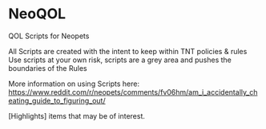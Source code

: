 # NeoQOL
QOL Scripts for Neopets

All Scripts are created with the intent to keep within TNT policies & rules Use scripts at your own risk, scripts are a grey area and pushes the boundaries of the Rules

More information on using Scripts here: https://www.reddit.com/r/neopets/comments/fv06hm/am_i_accidentally_cheating_guide_to_figuring_out/

[Highlights] items that may be of interest.
